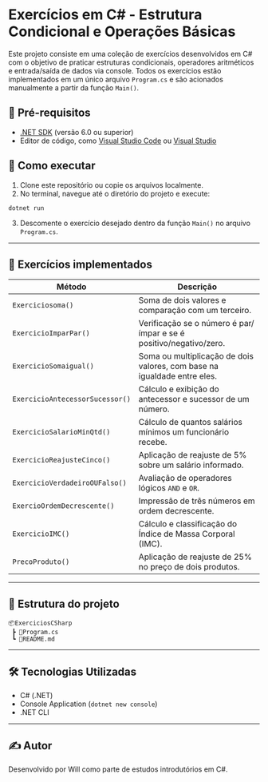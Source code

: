 # Exercícios em C# - Estrutura Condicional e Operações Básicas

Este projeto consiste em uma coleção de exercícios desenvolvidos em C# com o objetivo de praticar estruturas condicionais, operadores aritméticos e entrada/saída de dados via console. Todos os exercícios estão implementados em um único arquivo `Program.cs` e são acionados manualmente a partir da função `Main()`.

## 📌 Pré-requisitos

- [.NET SDK](https://dotnet.microsoft.com/en-us/download) (versão 6.0 ou superior)
- Editor de código, como [Visual Studio Code](https://code.visualstudio.com/) ou [Visual Studio](https://visualstudio.microsoft.com/)

## 🚀 Como executar

1. Clone este repositório ou copie os arquivos localmente.
2. No terminal, navegue até o diretório do projeto e execute:

```bash
dotnet run
```

3. Descomente o exercício desejado dentro da função `Main()` no arquivo `Program.cs`.

---

## 🧠 Exercícios implementados

| Método                       | Descrição                                                                 |
|-----------------------------|---------------------------------------------------------------------------|
| `Exerciciosoma()`           | Soma de dois valores e comparação com um terceiro.                        |
| `ExercicioImparPar()`       | Verificação se o número é par/ímpar e se é positivo/negativo/zero.       |
| `ExercicioSomaigual()`      | Soma ou multiplicação de dois valores, com base na igualdade entre eles. |
| `ExercicioAntecessorSucessor()` | Cálculo e exibição do antecessor e sucessor de um número.           |
| `ExercicioSalarioMinQtd()`  | Cálculo de quantos salários mínimos um funcionário recebe.               |
| `ExercicioReajusteCinco()`  | Aplicação de reajuste de 5% sobre um salário informado.                  |
| `ExercicioVerdadeiroOUFalso()` | Avaliação de operadores lógicos `AND` e `OR`.                        |
| `ExercioOrdemDecrescente()` | Impressão de três números em ordem decrescente.                          |
| `ExercicioIMC()`            | Cálculo e classificação do Índice de Massa Corporal (IMC).               |
| `PrecoProduto()`            | Aplicação de reajuste de 25% no preço de dois produtos.                  |

---

## 📁 Estrutura do projeto

```plaintext
📦ExerciciosCSharp
 ┣ 📜Program.cs
 ┗ 📄README.md
```

---

## 🛠️ Tecnologias Utilizadas

- C# (.NET)
- Console Application (`dotnet new console`)
- .NET CLI

---


## ✍️ Autor

Desenvolvido por Will como parte de estudos introdutórios em C#.